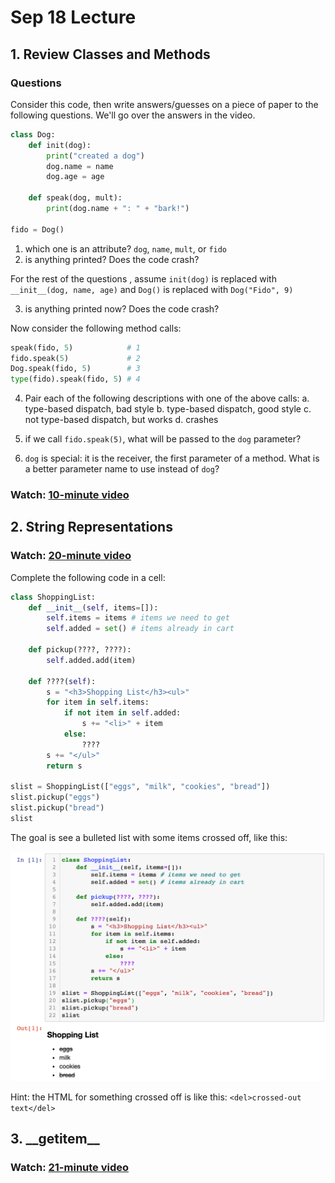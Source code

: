 # Sep 18 Lecture

## 1. Review Classes and Methods

### Questions

Consider this code, then write answers/guesses on a piece of paper to
the following questions.  We'll go over the answers in the video.

```python
class Dog:
    def init(dog):
        print("created a dog")
        dog.name = name
        dog.age = age
        
    def speak(dog, mult):
        print(dog.name + ": " + "bark!")

fido = Dog()
```

1. which one is an attribute?  `dog`, `name`, `mult`, or `fido`
2. is anything printed?  Does the code crash?

For the rest of the questions , assume `init(dog)` is replaced with `__init__(dog, name, age)` and `Dog()` is replaced with `Dog("Fido", 9)`

3. is anything printed now?  Does the code crash?

Now consider the following method calls:

```python
speak(fido, 5)            # 1
fido.speak(5)             # 2
Dog.speak(fido, 5)        # 3
type(fido).speak(fido, 5) # 4
```

4. Pair each of the following descriptions with one of the above calls:
a. type-based dispatch, bad style
b. type-based dispatch, good style
c. not type-based dispatch, but works
d. crashes

5. if we call `fido.speak(5)`, what will be passed to the `dog` parameter?

6. `dog` is special: it is the receiver, the first parameter of a method.  What is a better parameter name to use instead of `dog`?

### Watch: [10-minute video](https://youtu.be/ggFeAeq3Xww)

## 2. String Representations

### Watch: [20-minute video](https://youtu.be/FkL04j95x0g)

Complete the following  code in a cell:

```python
class ShoppingList:
    def __init__(self, items=[]):
        self.items = items # items we need to get
        self.added = set() # items already in cart
    
    def pickup(????, ????):
        self.added.add(item)
    
    def ????(self):
        s = "<h3>Shopping List</h3><ul>"
        for item in self.items:
            if not item in self.added:
                s += "<li>" + item
            else:
                ????
        s += "</ul>"
        return s
    
slist = ShoppingList(["eggs", "milk", "cookies", "bread"])
slist.pickup("eggs")
slist.pickup("bread")
slist
```

The goal is see a bulleted list with some items crossed off, like this:

<img src="shopping.png">

Hint: the HTML for something crossed off is like this: `<del>crossed-out text</del>`

## 3. \_\_getitem\_\_

### Watch: [21-minute video](https://youtu.be/9uRj-kccMm4)
